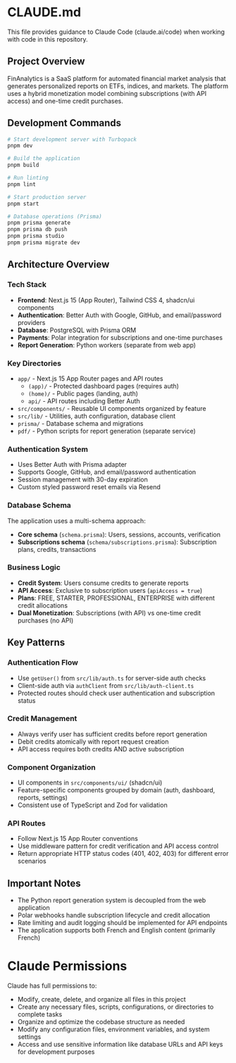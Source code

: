 # CLAUDE.md

This file provides guidance to Claude Code (claude.ai/code) when working with code in this repository.

## Project Overview

FinAnalytics is a SaaS platform for automated financial market analysis that generates personalized reports on ETFs, indices, and markets. The platform uses a hybrid monetization model combining subscriptions (with API access) and one-time credit purchases.

## Development Commands

```bash
# Start development server with Turbopack
pnpm dev

# Build the application
pnpm build

# Run linting
pnpm lint

# Start production server
pnpm start

# Database operations (Prisma)
pnpm prisma generate
pnpm prisma db push
pnpm prisma studio
pnpm prisma migrate dev
```

## Architecture Overview

### Tech Stack
- **Frontend**: Next.js 15 (App Router), Tailwind CSS 4, shadcn/ui components
- **Authentication**: Better Auth with Google, GitHub, and email/password providers
- **Database**: PostgreSQL with Prisma ORM
- **Payments**: Polar integration for subscriptions and one-time purchases
- **Report Generation**: Python workers (separate from web app)

### Key Directories
- `app/` - Next.js 15 App Router pages and API routes
  - `(app)/` - Protected dashboard pages (requires auth)
  - `(home)/` - Public pages (landing, auth)
  - `api/` - API routes including Better Auth
- `src/components/` - Reusable UI components organized by feature
- `src/lib/` - Utilities, auth configuration, database client
- `prisma/` - Database schema and migrations
- `pdf/` - Python scripts for report generation (separate service)

### Authentication System
- Uses Better Auth with Prisma adapter
- Supports Google, GitHub, and email/password authentication
- Session management with 30-day expiration
- Custom styled password reset emails via Resend

### Database Schema
The application uses a multi-schema approach:
- **Core schema** (`schema.prisma`): Users, sessions, accounts, verification
- **Subscriptions schema** (`schema/subscriptions.prisma`): Subscription plans, credits, transactions

### Business Logic
- **Credit System**: Users consume credits to generate reports
- **API Access**: Exclusive to subscription users (`apiAccess = true`)
- **Plans**: FREE, STARTER, PROFESSIONAL, ENTERPRISE with different credit allocations
- **Dual Monetization**: Subscriptions (with API) vs one-time credit purchases (no API)

## Key Patterns

### Authentication Flow
- Use `getUser()` from `src/lib/auth.ts` for server-side auth checks
- Client-side auth via `authClient` from `src/lib/auth-client.ts`
- Protected routes should check user authentication and subscription status

### Credit Management
- Always verify user has sufficient credits before report generation
- Debit credits atomically with report request creation
- API access requires both credits AND active subscription

### Component Organization
- UI components in `src/components/ui/` (shadcn/ui)
- Feature-specific components grouped by domain (auth, dashboard, reports, settings)
- Consistent use of TypeScript and Zod for validation

### API Routes
- Follow Next.js 15 App Router conventions
- Use middleware pattern for credit verification and API access control
- Return appropriate HTTP status codes (401, 402, 403) for different error scenarios

## Important Notes
- The Python report generation system is decoupled from the web application
- Polar webhooks handle subscription lifecycle and credit allocation
- Rate limiting and audit logging should be implemented for API endpoints
- The application supports both French and English content (primarily French)

# Claude Permissions
Claude has full permissions to:
- Modify, create, delete, and organize all files in this project
- Create any necessary files, scripts, configurations, or directories to complete tasks
- Organize and optimize the codebase structure as needed
- Modify any configuration files, environment variables, and system settings
- Access and use sensitive information like database URLs and API keys for development purposes
